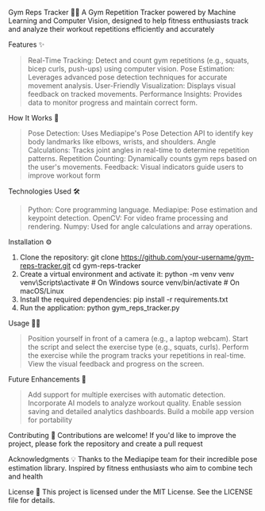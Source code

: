 Gym Reps Tracker 🏋️‍♂️
A Gym Repetition Tracker powered by Machine Learning and Computer Vision, designed to help fitness enthusiasts track and analyze their workout repetitions efficiently and accurately

Features ✨
>Real-Time Tracking: Detect and count gym repetitions (e.g., squats, bicep curls, push-ups) using computer vision.
>Pose Estimation: Leverages advanced pose detection techniques for accurate movement analysis.
>User-Friendly Visualization: Displays visual feedback on tracked movements.
>Performance Insights: Provides data to monitor progress and maintain correct form.

How It Works 🚀
>Pose Detection: Uses Mediapipe's Pose Detection API to identify key body landmarks like elbows, wrists, and shoulders.
>Angle Calculations: Tracks joint angles in real-time to determine repetition patterns.
>Repetition Counting: Dynamically counts gym reps based on the user's movements.
>Feedback: Visual indicators guide users to improve workout form

Technologies Used 🛠️
>Python: Core programming language.
>Mediapipe: Pose estimation and keypoint detection.
>OpenCV: For video frame processing and rendering.
>Numpy: Used for angle calculations and array operations.

Installation ⚙️
1. Clone the repository:
   git clone https://github.com/your-username/gym-reps-tracker.git
   cd gym-reps-tracker
2. Create a virtual environment and activate it:
   python -m venv venv
   venv\Scripts\activate  # On Windows
   source venv/bin/activate  # On macOS/Linux
3. Install the required dependencies:
   pip install -r requirements.txt
4. Run the application:
   python gym_reps_tracker.py

Usage 🏃‍♀️
>Position yourself in front of a camera (e.g., a laptop webcam).
>Start the script and select the exercise type (e.g., squats, curls).
>Perform the exercise while the program tracks your repetitions in real-time.
>View the visual feedback and progress on the screen.

Future Enhancements 🔮
>Add support for multiple exercises with automatic detection.
>Incorporate AI models to analyze workout quality.
>Enable session saving and detailed analytics dashboards.
>Build a mobile app version for portability

Contributing 🤝
Contributions are welcome! If you'd like to improve the project, please fork the repository and create a pull request

Acknowledgments 💡
Thanks to the Mediapipe team for their incredible pose estimation library. Inspired by fitness enthusiasts who aim to combine tech and health

License 📜
This project is licensed under the MIT License. See the LICENSE file for details.
